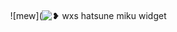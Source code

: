 ⠀⠀

⠀⠀![mew](![❥ wxs hatsune miku widget](https://github.com/user-attachments/assets/1f0a209c-b983-40d0-ab3a-20bc3809a0c6)

